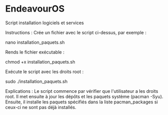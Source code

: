 # EndeavourOS
Script installation logiciels et services

Instructions :
Crée un fichier avec le script ci-dessus, par exemple :

nano installation_paquets.sh

Rends le fichier exécutable :

chmod +x installation_paquets.sh

Exécute le script avec les droits root :

sudo ./installation_paquets.sh

Explications :
Le script commence par vérifier que l'utilisateur a les droits root.
Il met ensuite à jour les dépôts et les paquets système (pacman -Syu).
Ensuite, il installe les paquets spécifiés dans la liste pacman_packages si ceux-ci ne sont pas déjà installés.
